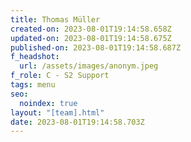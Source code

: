 ```yaml
---
title: Thomas Müller
created-on: 2023-08-01T19:14:58.658Z
updated-on: 2023-08-01T19:14:58.675Z
published-on: 2023-08-01T19:14:58.687Z
f_headshot:
  url: /assets/images/anonym.jpeg
f_role: C - S2 Support
tags: menu
seo:
  noindex: true
layout: "[team].html"
date: 2023-08-01T19:14:58.703Z
---
```


